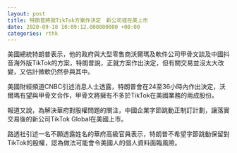 ```yaml
---
layout: post
title: 特朗普將就TikTok方案作決定　新公司或在美上市
date: 2020-09-18 10:09:12.000000000 +08:00
categories: rthk
---
```


美國總統特朗普表示，他的政府與大型零售商沃爾瑪及軟件公司甲骨文談及中國抖音海外版TikTok的方案，特朗普說，正就方案作出決定，但有關交易並沒太大改變，又估計微軟仍然參與其中。

美國財經頻道CNBC引述消息人士透露，特朗普會在24至36小時內作出決定，沃爾瑪有望與甲骨文合作，甲骨文將擁有不多於TikTok在美國業務的兩成股份。

報道又說，為解決華府對股權問題的關注，中國企業字節跳動正制訂計劃，讓落實交易後的新公司TikTok Global在美國上市。

路透社引述一名不願透露姓名的華府高級官員表示，特朗普不希望字節跳動保留對TikTok的股權，認為做法可能會令美國人的個人資料面臨風險。

